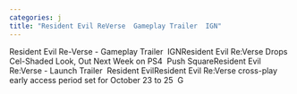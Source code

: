 ```yaml
---
categories: j
title: "Resident Evil ReVerse  Gameplay Trailer  IGN"
---
```

Resident Evil Re-Verse - Gameplay Trailer&nbsp;&nbsp;IGNResident Evil Re:Verse Drops Cel-Shaded Look, Out Next Week on PS4&nbsp;&nbsp;Push SquareResident Evil Re:Verse - Launch Trailer&nbsp;&nbsp;Resident EvilResident Evil Re:Verse cross-play early access period set for October 23 to 25&nbsp;&nbsp;G